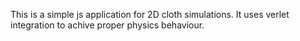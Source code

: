 This is a simple js application for 2D cloth simulations.
It uses verlet integration to achive proper physics behaviour.